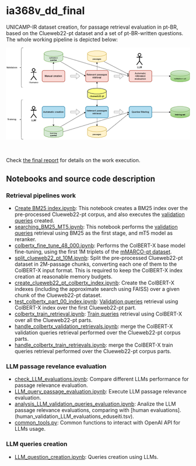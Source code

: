 # ia368v_dd_final

UNICAMP-IR dataset creation, for passage retrieval evaluation in pt-BR, based on the Clueweb22-pt dataset and a set of pt-BR-written questions. The whole working pipeline is depicted below:

![UNICAMP-IR semi-automatic creation pipeline](Pipeline%20UNICAMP-IR.png)

<br/>

Check [the final report](UNICAMP_IR_final_report_20230702.pdf) for details on the work execution.


## Notebooks and source code description

### Retrieval pipelines work
* [Create BM25 index.ipynb](Create%20BM25%20index.ipynb): This notebook creates a BM25 index over the pre-processed Clueweb22-pt corpus, and also executes the [validation queries](queries_validation.tsv) created.
* [searching_BM25_MT5.ipynb](searching_BM25_MT5.ipynb): This notebook performs the [validation queries](queries_validation.tsv) retrieval using BM25 as the first stage, and mT5 model as reranker.
* [colbertx_fine_tune_48_000.ipynb](searching_BM25_MT5.ipynb): Performs the ColBERT-X base model fine-tuning, using the first 1M triplets of the [mMARCO-pt dataset](https://huggingface.co/datasets/unicamp-dl/mmarco).
* [split_clueweb22_pt_10M.ipynb](split_clueweb22_pt_10M.ipynb): Split the pre-processed Clueweb22-pt dataset in 2M-passage chunks, converting each one of them to the ColBERT-X input format. This is required to keep the ColBERT-X index creation at reasonable memory budgets.
* [create_clueweb22_pt_colbertx_index.ipynb](create_clueweb22_pt_colbertx_index.ipynb): Create the ColBERT-X indexes (including the approximate search using FAISS) over a given chunk of the Clueweb22-pt dataset.
* [test_colbertx_part_00_index.ipynb](test_colbertx_part_00_index.ipynb): [Validation queries](queries_validation.tsv) retrieval using ColBERT-X index over the first Clueweb22-pt part.
* [colbertx_train_retrieval.ipynb](colbertx_train_retrieval.ipynb): [Train queries](train_queries.tsv) retrieval using ColBERT-X over all the Clueweb22-pt parts.
* [handle_colbertx_validation_retrievals.ipynb](handle_colbertx_validation_retrievals.ipynb): merge the ColBERT-X validation queries retrieval performed over the Clueweb22-pt corpus parts.
* [handle_colbertx_train_retrievals.ipynb](handle_colbertx_train_retrievals.ipynb): merge the ColBERT-X train queries retrieval performed over the Clueweb22-pt corpus parts.

### LLM passage revelance evaluation
* [check_LLM_evaluations.ipynb](check_LLM_evaluations.ipynb): Compare different LLMs performance for passage relevance evaluation.
* [LLM_query_passage_evaluation.ipynb](LLM_query_passage_evaluation.ipynb): Execute LLM passage relevance evaluation.
* [analysis_LLM_validation_queries_evaluation.ipynb](analysis_LLM_validation_queries_evaluation.ipynb): Analize the LLM passage relevance evaluations, comparing with [human evaluations].(human_validation_LLM_evaluations_eduseiti.tsv).
* [common_tools.py](common_tools.py): Common functions to interact with OpenAI API for LLMs usage.

### LLM queries creation
* [LLM_question_creation.ipynb](LLM_question_creation.ipynb): Queries creation using LLMs.
